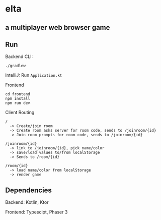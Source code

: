 # elta
## a multiplayer web browser game

## Run
Backend
CLI:
```
./gradlew
```
IntelliJ:
Run `Application.kt`


Frontend
```
cd frontend
npm install
npm run dev
```


Client Routing

```
/
  -> Create/join room
  -> Create room asks server for room code, sends to /joinroom/{id}
  -> Join room prompts for room code, sends to /joinroom/{id}

/joinroom/{id}
  -> link to /joinroom/{id}, pick name/color
  -> save/load values to/from localStorage
  -> Sends to /room/{id}

/room/{id}
  -> load name/color from localStorage
  -> render game
```

## Dependencies
Backend: Kotlin, Ktor

Frontend: Typescipt, Phaser 3
